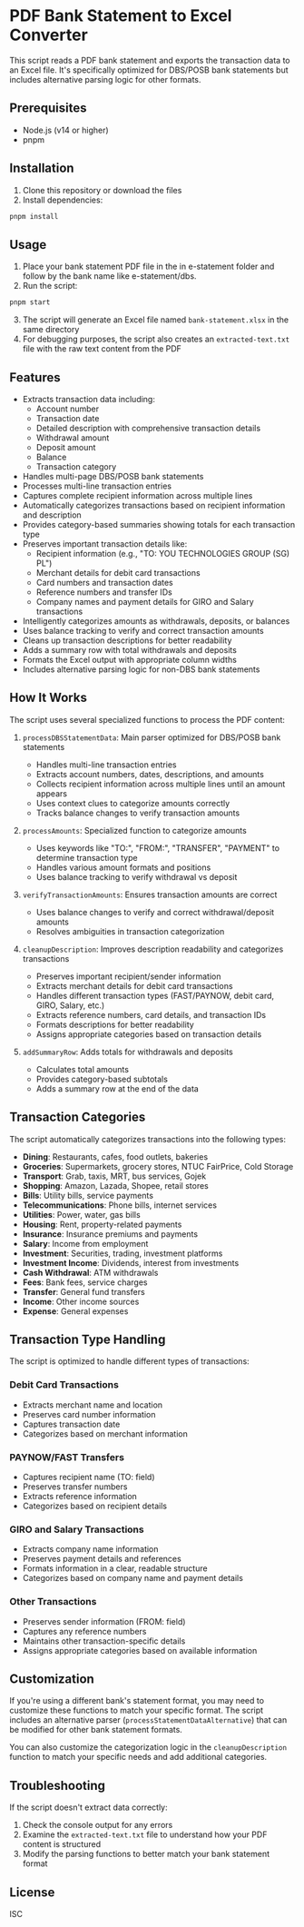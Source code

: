 # PDF Bank Statement to Excel Converter

This script reads a PDF bank statement and exports the transaction data to an Excel file. It's specifically optimized for DBS/POSB bank statements but includes alternative parsing logic for other formats.

## Prerequisites

- Node.js (v14 or higher)
- pnpm

## Installation

1. Clone this repository or download the files
2. Install dependencies:

```bash
pnpm install
```

## Usage

1. Place your bank statement PDF file in the in e-statement folder and follow by the bank name like e-statement/dbs.
2. Run the script:

```bash
pnpm start
```

3. The script will generate an Excel file named `bank-statement.xlsx` in the same directory
4. For debugging purposes, the script also creates an `extracted-text.txt` file with the raw text content from the PDF

## Features

- Extracts transaction data including:
  - Account number
  - Transaction date
  - Detailed description with comprehensive transaction details
  - Withdrawal amount
  - Deposit amount
  - Balance
  - Transaction category
- Handles multi-page DBS/POSB bank statements
- Processes multi-line transaction entries
- Captures complete recipient information across multiple lines
- Automatically categorizes transactions based on recipient information and description
- Provides category-based summaries showing totals for each transaction type
- Preserves important transaction details like:
  - Recipient information (e.g., "TO: YOU TECHNOLOGIES GROUP (SG) PL")
  - Merchant details for debit card transactions
  - Card numbers and transaction dates
  - Reference numbers and transfer IDs
  - Company names and payment details for GIRO and Salary transactions
- Intelligently categorizes amounts as withdrawals, deposits, or balances
- Uses balance tracking to verify and correct transaction amounts
- Cleans up transaction descriptions for better readability
- Adds a summary row with total withdrawals and deposits
- Formats the Excel output with appropriate column widths
- Includes alternative parsing logic for non-DBS bank statements

## How It Works

The script uses several specialized functions to process the PDF content:

1. `processDBSStatementData`: Main parser optimized for DBS/POSB bank statements

   - Handles multi-line transaction entries
   - Extracts account numbers, dates, descriptions, and amounts
   - Collects recipient information across multiple lines until an amount appears
   - Uses context clues to categorize amounts correctly
   - Tracks balance changes to verify transaction amounts

2. `processAmounts`: Specialized function to categorize amounts

   - Uses keywords like "TO:", "FROM:", "TRANSFER", "PAYMENT" to determine transaction type
   - Handles various amount formats and positions
   - Uses balance tracking to verify withdrawal vs deposit

3. `verifyTransactionAmounts`: Ensures transaction amounts are correct

   - Uses balance changes to verify and correct withdrawal/deposit amounts
   - Resolves ambiguities in transaction categorization

4. `cleanupDescription`: Improves description readability and categorizes transactions

   - Preserves important recipient/sender information
   - Extracts merchant details for debit card transactions
   - Handles different transaction types (FAST/PAYNOW, debit card, GIRO, Salary, etc.)
   - Extracts reference numbers, card details, and transaction IDs
   - Formats descriptions for better readability
   - Assigns appropriate categories based on transaction details

5. `addSummaryRow`: Adds totals for withdrawals and deposits
   - Calculates total amounts
   - Provides category-based subtotals
   - Adds a summary row at the end of the data

## Transaction Categories

The script automatically categorizes transactions into the following types:

- **Dining**: Restaurants, cafes, food outlets, bakeries
- **Groceries**: Supermarkets, grocery stores, NTUC FairPrice, Cold Storage
- **Transport**: Grab, taxis, MRT, bus services, Gojek
- **Shopping**: Amazon, Lazada, Shopee, retail stores
- **Bills**: Utility bills, service payments
- **Telecommunications**: Phone bills, internet services
- **Utilities**: Power, water, gas bills
- **Housing**: Rent, property-related payments
- **Insurance**: Insurance premiums and payments
- **Salary**: Income from employment
- **Investment**: Securities, trading, investment platforms
- **Investment Income**: Dividends, interest from investments
- **Cash Withdrawal**: ATM withdrawals
- **Fees**: Bank fees, service charges
- **Transfer**: General fund transfers
- **Income**: Other income sources
- **Expense**: General expenses

## Transaction Type Handling

The script is optimized to handle different types of transactions:

### Debit Card Transactions

- Extracts merchant name and location
- Preserves card number information
- Captures transaction date
- Categorizes based on merchant information

### PAYNOW/FAST Transfers

- Captures recipient name (TO: field)
- Preserves transfer numbers
- Extracts reference information
- Categorizes based on recipient details

### GIRO and Salary Transactions

- Extracts company name information
- Preserves payment details and references
- Formats information in a clear, readable structure
- Categorizes based on company name and payment details

### Other Transactions

- Preserves sender information (FROM: field)
- Captures any reference numbers
- Maintains other transaction-specific details
- Assigns appropriate categories based on available information

## Customization

If you're using a different bank's statement format, you may need to customize these functions to match your specific format. The script includes an alternative parser (`processStatementDataAlternative`) that can be modified for other bank statement formats.

You can also customize the categorization logic in the `cleanupDescription` function to match your specific needs and add additional categories.

## Troubleshooting

If the script doesn't extract data correctly:

1. Check the console output for any errors
2. Examine the `extracted-text.txt` file to understand how your PDF content is structured
3. Modify the parsing functions to better match your bank statement format

## License

ISC
